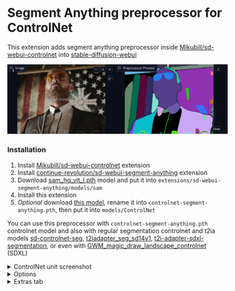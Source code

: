# Segment Anything preprocessor for ControlNet

This extension adds segment anything preprocessor inside [Mikubill/sd-webui-controlnet](https://github.com/Mikubill/sd-webui-controlnet) into [stable-diffusion-webui](https://github.com/AUTOMATIC1111/stable-diffusion-webui)

![](images/preview.jpg)

### Installation

1. Install [Mikubill/sd-webui-controlnet](https://github.com/Mikubill/sd-webui-controlnet) extension
1. Install [continue-revolution/sd-webui-segment-anything](https://github.com/continue-revolution/sd-webui-segment-anything) extension
1. Download [sam_hq_vit_l.pth](https://huggingface.co/lkeab/hq-sam/resolve/main/sam_hq_vit_l.pth) model and put it into `extensions/sd-webui-segment-anything/models/sam`
1. Install this extension
1. *Optional* download [this model](https://huggingface.co/mfidabel/controlnet-segment-anything/raw/main/diffusion_pytorch_model.bin), rename it into `controlnet-segment-anything.pth`, then put it into `models/ControlNet`

You can use this preprocessor with `controlnet-segment-anything.pth` controlnet model and also with regular segmentation controlnet and t2ia models [sd-controlnet-seg](https://huggingface.co/lllyasviel/sd-controlnet-seg), [t2iadapter_seg_sd14v1](https://huggingface.co/TencentARC/t2iadapter_seg_sd14v1), [t2i-adapter-sdxl-segmentation](https://huggingface.co/SargeZT/t2i-adapter-sdxl-segmentation), or even with [GWM_magic_draw_landscape_controlnet](https://civitai.com/models/253564/gwmmagicdrawlandscapecontrolnet) (SDXL)

<details>
<summary>ControlNet unit screenshot</summary>

![](images/unit.jpg)

</details>

<details>
<summary>Options</summary>

You can adjust Auto SAM options used in this module in the Segment Anything settings:

![](images/options.jpg)

</details>


<details>
<summary>Extras tab</summary>

You can also use this module inside Extras tab with my other extension [sd-webui-cn-in-extras-tab](https://github.com/light-and-ray/sd-webui-cn-in-extras-tab)

![](images/extras.jpg)

</details>

